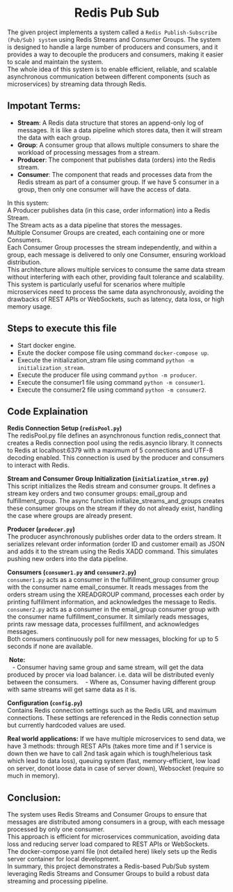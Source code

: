 <div align='center'>
    <h1>Redis Pub Sub</h1>
</div>

The given project implements a system called a `Redis Publish-Subscribe (Pub/Sub) system` using Redis Streams and Consumer Groups. The system is designed to handle a large number of producers and consumers, and it provides a way to decouple the producers and consumers, making it easier to scale and maintain the system. <br>
The whole idea of this system is to enable efficient, reliable, and scalable asynchronous communication between different components (such as microservices) by streaming data through Redis. <br>
   
##  Impotant Terms: 
-   **Stream**: A Redis data structure that stores an append-only log of messages. It is like a data pipeline which stores data, then it will stream the data with each group. <Br>
-   **Group**: A consumer group that allows multiple consumers to share the workload of processing messages from a stream.<br>
-   **Producer**: The component that publishes data (orders) into the Redis stream. <Br>
-   **Consumer**: The component that reads and processes data from the Redis stream as part of a consumer group. If we have 5 consumer in a group, then only one consumer will have the access of data. <br>
   
In this system: <br>
A Producer publishes data (in this case, order information) into a Redis Stream. <br>
The Stream acts as a data pipeline that stores the messages. <br>
Multiple Consumer Groups are created, each containing one or more Consumers. <br>
Each Consumer Group processes the stream independently, and within a group, each message is delivered to only one Consumer, ensuring workload distribution. <br>
This architecture allows multiple services to consume the same data stream without interfering with each other, providing fault tolerance and scalability. <br>
This system is particularly useful for scenarios where multiple microservices need to process the same data asynchronously, avoiding the drawbacks of REST APIs or WebSockets, such as latency, data loss, or high memory usage.


##  Steps to execute this file
-   Start docker engine.
-   Exute the docker compose file using command `docker-compose up`.
-   Execute the initialization_stram file using command `python -m initialization_stream`.
-   Execute the producer file using command `python -m producer`.
-   Execute the consumer1 file using command `python -m consumer1`.
-   Execute the consumer2 file using command `python -m consumer2`.
   
 
##  Code Explaination
**Redis Connection Setup (`redisPool.py`)** <br>
    The redisPool.py file defines an asynchronous function redis_connect that creates a Redis connection pool using the redis.asyncio library. It connects to Redis at localhost:6379 with a maximum of 5 connections and UTF-8 decoding enabled. This connection is used by the producer and consumers to interact with Redis. <br>

**Stream and Consumer Group Initialization (`initialization_strem.py`)**<br>
    This script initializes the Redis stream and consumer groups. It defines a stream key orders and two consumer groups: email_group and fulfillment_group. The async function initialize_streams_and_groups creates these consumer groups on the stream if they do not already exist, handling the case where groups are already present. <br>

**Producer (`producer.py`)**<br>
    The producer asynchronously publishes order data to the orders stream. It serializes relevant order information (order ID and customer email) as JSON and adds it to the stream using the Redis XADD command. This simulates pushing new orders into the data pipeline. <br>

**Consumers (`consumer1.py` and `consumer2.py`)**<br>
    `consumer1.py` acts as a consumer in the fulfillment_group consumer group with the consumer name email_consumer. It reads messages from the orders stream using the XREADGROUP command, processes each order by printing fulfillment information, and acknowledges the message to Redis. <br>
    `consumer2.py` acts as a consumer in the email_group consumer group with the consumer name fulfillment_consumer. It similarly reads messages, prints raw message data, processes fulfillment, and acknowledges messages. <br>
    Both consumers continuously poll for new messages, blocking for up to 5 seconds if none are available.<br>

&nbsp;**Note:** <br>
&nbsp;&nbsp; -    Consumer having same group and same stream, will get the data produced by procer via load balancer. i.e. data will be distributed evenly between the consumers.
&nbsp;&nbsp; -    Where as, Consumer having different group with same streams will get same data as it is.
    

**Configuration (`config.py`)**<br>
    Contains Redis connection settings such as the Redis URL and maximum connections. These settings are referenced in the Redis connection setup but currently hardcoded values are used. <br>


**Real world applications:**
If we have multiple microservices to send data, we have 3 methods: through REST APIs (takes more time and if 1 service is down then we have to call 2nd task again which is tough/helerious task which lead to data loss), queuing system (fast, memory-efficient, low load on server, donot loose data in case of server down), Websocket (require so much in memory). <br>


##  Conclusion:
The system uses Redis Streams and Consumer Groups to ensure that messages are distributed among consumers in a group, with each message processed by only one consumer. <br>
This approach is efficient for microservices communication, avoiding data loss and reducing server load compared to REST APIs or WebSockets. <br>
The docker-compose.yaml file (not detailed here) likely sets up the Redis server container for local development.<br>
In summary, this project demonstrates a Redis-based Pub/Sub system leveraging Redis Streams and Consumer Groups to build a robust data streaming and processing pipeline.
